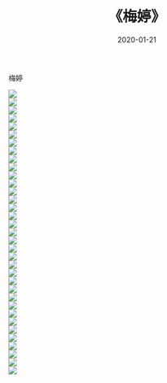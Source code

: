 ﻿---
layout: post
title:  《梅婷》
date:   2020-01-21
img: http://img.660000.xyz/Sharelink/壁纸/明星魅力/华人明星/梅婷/000.jpg
categories: [美女, 清纯, 唯美]
---

梅婷

 ![](http://img.660000.xyz/Sharelink/壁纸/明星魅力/华人明星/梅婷/001.jpg) <br>![](http://img.660000.xyz/Sharelink/壁纸/明星魅力/华人明星/梅婷/002.jpg) <br>![](http://img.660000.xyz/Sharelink/壁纸/明星魅力/华人明星/梅婷/003.jpg) <br>![](http://img.660000.xyz/Sharelink/壁纸/明星魅力/华人明星/梅婷/004.jpg) <br>![](http://img.660000.xyz/Sharelink/壁纸/明星魅力/华人明星/梅婷/005.jpg) <br>![](http://img.660000.xyz/Sharelink/壁纸/明星魅力/华人明星/梅婷/006.jpg) <br>![](http://img.660000.xyz/Sharelink/壁纸/明星魅力/华人明星/梅婷/007.jpg) <br>![](http://img.660000.xyz/Sharelink/壁纸/明星魅力/华人明星/梅婷/008.jpg) <br>![](http://img.660000.xyz/Sharelink/壁纸/明星魅力/华人明星/梅婷/009.jpg) <br>![](http://img.660000.xyz/Sharelink/壁纸/明星魅力/华人明星/梅婷/010.jpg) <br>![](http://img.660000.xyz/Sharelink/壁纸/明星魅力/华人明星/梅婷/011.jpg) <br>![](http://img.660000.xyz/Sharelink/壁纸/明星魅力/华人明星/梅婷/012.jpg) <br>![](http://img.660000.xyz/Sharelink/壁纸/明星魅力/华人明星/梅婷/013.jpg) <br>![](http://img.660000.xyz/Sharelink/壁纸/明星魅力/华人明星/梅婷/014.jpg) <br>![](http://img.660000.xyz/Sharelink/壁纸/明星魅力/华人明星/梅婷/015.jpg) <br>![](http://img.660000.xyz/Sharelink/壁纸/明星魅力/华人明星/梅婷/016.jpg) <br>![](http://img.660000.xyz/Sharelink/壁纸/明星魅力/华人明星/梅婷/017.jpg) <br>![](http://img.660000.xyz/Sharelink/壁纸/明星魅力/华人明星/梅婷/018.jpg) <br>![](http://img.660000.xyz/Sharelink/壁纸/明星魅力/华人明星/梅婷/019.jpg) <br>![](http://img.660000.xyz/Sharelink/壁纸/明星魅力/华人明星/梅婷/020.jpg) <br>![](http://img.660000.xyz/Sharelink/壁纸/明星魅力/华人明星/梅婷/021.jpg) <br>![](http://img.660000.xyz/Sharelink/壁纸/明星魅力/华人明星/梅婷/022.jpg) <br>![](http://img.660000.xyz/Sharelink/壁纸/明星魅力/华人明星/梅婷/023.jpg) <br>![](http://img.660000.xyz/Sharelink/壁纸/明星魅力/华人明星/梅婷/024.jpg) <br>![](http://img.660000.xyz/Sharelink/壁纸/明星魅力/华人明星/梅婷/025.jpg) <br>![](http://img.660000.xyz/Sharelink/壁纸/明星魅力/华人明星/梅婷/026.jpg) <br>![](http://img.660000.xyz/Sharelink/壁纸/明星魅力/华人明星/梅婷/027.jpg) <br>![](http://img.660000.xyz/Sharelink/壁纸/明星魅力/华人明星/梅婷/028.jpg) <br>![](http://img.660000.xyz/Sharelink/壁纸/明星魅力/华人明星/梅婷/029.jpg) <br>![](http://img.660000.xyz/Sharelink/壁纸/明星魅力/华人明星/梅婷/030.jpg) <br>![](http://img.660000.xyz/Sharelink/壁纸/明星魅力/华人明星/梅婷/031.jpg) <br>![](http://img.660000.xyz/Sharelink/壁纸/明星魅力/华人明星/梅婷/032.jpg) <br>![](http://img.660000.xyz/Sharelink/壁纸/明星魅力/华人明星/梅婷/033.jpg) <br>![](http://img.660000.xyz/Sharelink/壁纸/明星魅力/华人明星/梅婷/034.jpg) <br>![](http://img.660000.xyz/Sharelink/壁纸/明星魅力/华人明星/梅婷/035.jpg) <br>